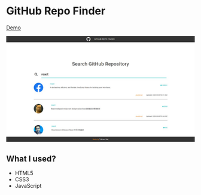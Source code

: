 # GitHub Repo Finder

[Demo](https://tobiaszmaj.github.io/github-repo-finder/)

![Preview](preview.jpg)

## What I used?
* HTML5
* CSS3
* JavaScript